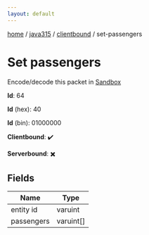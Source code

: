 ```yaml
---
layout: default
---
```


[home](/)  /  [java315](/protocol/java315)  /  [clientbound](/protocol/java315/clientbound)  /  set-passengers

# Set passengers

Encode/decode this packet in [Sandbox](../../../sandbox/java315#Clientbound.SetPassengers)

**Id**: 64

**Id** (hex): 40

**Id** (bin): 01000000

**Clientbound**: ✔️

**Serverbound**: ✖️

## Fields

Name | Type
---|---
entity id | varuint
passengers | varuint[]
